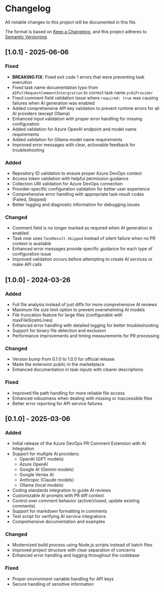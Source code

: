 # Changelog

All notable changes to this project will be documented in this file.

The format is based on [Keep a Changelog](https://keepachangelog.com/en/1.0.0/),
and this project adheres to [Semantic Versioning](https://semver.org/spec/v2.0.0.html).

## [1.0.1] - 2025-06-06

### Fixed
- **BREAKING FIX**: Fixed exit code 1 errors that were preventing task execution
- Fixed task name documentation typo from `AIPullRequestCommentIntergration` to correct task name `prAiProvider`
- Fixed comment field validation issue where `required: true` was causing failures when AI generation was enabled
- Added comprehensive API key validation to prevent runtime errors for all AI providers (except Ollama)
- Enhanced input validation with proper error handling for missing configuration
- Added validation for Azure OpenAI endpoint and model name requirements
- Added validation for Ollama model name requirements
- Improved error messages with clear, actionable feedback for troubleshooting

### Added
- Repository ID validation to ensure proper Azure DevOps context
- Access token validation with helpful permission guidance
- Collection URI validation for Azure DevOps connection
- Provider-specific configuration validation for better user experience
- Comprehensive error handling with appropriate task result codes (Failed, Skipped)
- Better logging and diagnostic information for debugging issues

### Changed
- Comment field is no longer marked as required when AI generation is enabled
- Task now uses `TaskResult.Skipped` instead of silent failure when no PR context is available
- Enhanced error messages provide specific guidance for each type of configuration issue
- Improved validation occurs before attempting to create AI services or make API calls

## [1.0.0] - 2024-03-26

### Added
- Full file analysis instead of just diffs for more comprehensive AI reviews
- Maximum file size limit option to prevent overwhelming AI models
- File truncation feature for large files (configurable with maxFileSizeInLines)
- Enhanced error handling with detailed logging for better troubleshooting
- Support for binary file detection and exclusion
- Performance improvements and timing measurements for PR processing

### Changed
- Version bump from 0.1.0 to 1.0.0 for official release
- Made the extension public in the marketplace
- Enhanced documentation in task inputs with clearer descriptions

### Fixed
- Improved file path handling for more reliable file access
- Enhanced robustness when dealing with missing or inaccessible files
- Better error reporting for API service failures

## [0.1.0] - 2025-03-06

### Added
- Initial release of the Azure DevOps PR Comment Extension with AI Integration
- Support for multiple AI providers:
  - OpenAI (GPT models)
  - Azure OpenAI
  - Google AI (Gemini models)
  - Google Vertex AI
  - Anthropic (Claude models)
  - Ollama (local models)
- Coding standards integration to guide AI reviews
- Customizable AI prompts with PR diff context
- Control over comment behavior (active/closed, update existing comments)
- Support for markdown formatting in comments
- Test script for verifying AI service integrations
- Comprehensive documentation and examples

### Changed
- Modernized build process using Node.js scripts instead of batch files
- Improved project structure with clear separation of concerns
- Enhanced error handling and logging throughout the codebase

### Fixed
- Proper environment variable handling for API keys
- Secure handling of sensitive information 